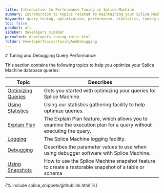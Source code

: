```yaml
---
title: Introduction to Performance Tuning in Splice Machine
summary: Introduction to topics related to maintaining your Splice Machine database.
keywords: query tuning, optimization, performance, statistics, tuning queries
toc: false
product: all
sidebar: developers_sidebar
permalink: developers_tuning_intro.html
folder: DeveloperTopics/TuningAndDebugging
---
```

<section>
<div class="TopicContent" data-swiftype-index="true" markdown="1">
# Tuning and Debugging Query Performance

This section contains the following topics to help you optimize your
Splice Machine database queries:

<table summary="Table of descriptions of and links to the sections in this section.">
    <col />
    <col />
    <thead>
        <tr>
            <th>Topic</th>
            <th>Describes</th>
        </tr>
    </thead>
    <tbody>
        <tr>
            <td><a href="developers_tuning_queryoptimization.html">Optimizing Queries</a>
            </td>
            <td>Gets you started with optimizing your queries for Splice Machine.</td>
        </tr>
        <tr>
            <td><a href="developers_tuning_usingstats.html">Using Statistics</a>
            </td>
            <td>Using our statistics gathering facility to help optimize queries.</td>
        </tr>
        <tr>
            <td><a href="developers_tuning_explainplan.html">Explain Plan</a>
            </td>
            <td>The Explain Plan feature, which allows you to examine the execution plan for a query without executing the query.</td>
        </tr>
        <tr>
            <td><a href="developers_tuning_logging.html">Logging</a>
            </td>
            <td>The Splice Machine logging facility.</td>
        </tr>
        <tr>
            <td><a href="developers_tuning_debugging.html">Debugging</a>
            </td>
            <td>Describes the parameter values to use when using debugger software with Splice Machine.</td>
        </tr>
        <tr>
            <td><a href="developers_tuning_snapshots.html">Using Snapshots</a></td>
            <td>How to use the Splice Machine snapshot feature to
            create a restorable snapshot of a table or schema</td>
        </tr>
    </tbody>
</table>
{% include splice_snippets/githublink.html %}
</div>
</section>
